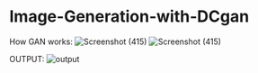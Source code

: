 
# Image-Generation-with-DCgan

How GAN works:
![Screenshot (415)](https://user-images.githubusercontent.com/35759554/110301612-492d1e80-801e-11eb-9365-a768caaa86a9.png)
![Screenshot (415)](https://user-images.githubusercontent.com/35759554/110302698-87770d80-801f-11eb-9c36-ef3b648fdf15.png)

OUTPUT:
![output](https://user-images.githubusercontent.com/35759554/110300315-bd66c280-801c-11eb-9b70-0c1c426d50cf.png)

